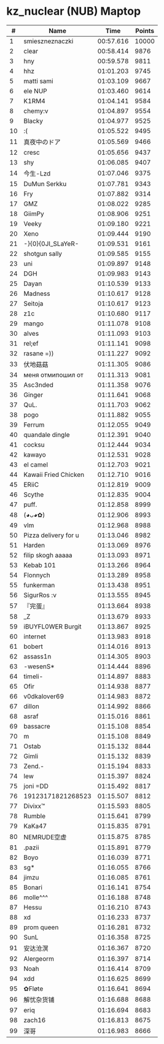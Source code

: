 # kz_nuclear (NUB) Maptop

|  # | Name | Time | Points |
|-------------- | -------------- | -------------- | -------------- | 
| 1 | smieszneznaczki | 00:57.616 | 10000 | 
| 2 | clear | 00:58.414 | 9876 | 
| 3 | hny | 00:59.578 | 9811 | 
| 4 | hhz | 01:01.203 | 9745 | 
| 5 | matti sami | 01:03.109 | 9667 | 
| 6 | ele NUP | 01:03.460 | 9614 | 
| 7 | K1RM4 | 01:04.141 | 9584 | 
| 8 | chemy:v | 01:04.897 | 9554 | 
| 9 | Blacky | 01:04.977 | 9525 | 
| 10 | :( | 01:05.522 | 9495 | 
| 11 | 真夜中のドア | 01:05.569 | 9466 | 
| 12 | cresc | 01:05.656 | 9437 | 
| 13 | shy | 01:06.085 | 9407 | 
| 14 | 今生-Lzd | 01:07.046 | 9375 | 
| 15 | DuMun Serkku | 01:07.781 | 9343 | 
| 16 | Fry | 01:07.882 | 9314 | 
| 17 | GMZ | 01:08.022 | 9285 | 
| 18 | GiimPy | 01:08.906 | 9251 | 
| 19 | Veeky | 01:09.180 | 9221 | 
| 20 | Xeno | 01:09.444 | 9190 | 
| 21 | -}{0}{0JI_SLaYeR- | 01:09.531 | 9161 | 
| 22 | shotgun sally | 01:09.585 | 9155 | 
| 23 | uni | 01:09.897 | 9148 | 
| 24 | DGH | 01:09.983 | 9143 | 
| 25 | Dayan | 01:10.539 | 9133 | 
| 26 | Madness | 01:10.617 | 9128 | 
| 27 | Seitoja | 01:10.617 | 9123 | 
| 28 | z1c | 01:10.680 | 9117 | 
| 29 | mango | 01:11.078 | 9108 | 
| 30 | alves | 01:11.093 | 9103 | 
| 31 | rel;ef | 01:11.141 | 9098 | 
| 32 | rasane =)) | 01:11.227 | 9092 | 
| 33 | 伏地菇菇 | 01:11.305 | 9086 | 
| 34 | меня отмипошил от | 01:11.313 | 9081 | 
| 35 | Asc3nded | 01:11.358 | 9076 | 
| 36 | Ginger | 01:11.641 | 9068 | 
| 37 | QuL. | 01:11.703 | 9062 | 
| 38 | pogo | 01:11.882 | 9055 | 
| 39 | Ferrum | 01:12.055 | 9049 | 
| 40 | quandale dingle | 01:12.391 | 9040 | 
| 41 | cocksu | 01:12.444 | 9034 | 
| 42 | kawayo | 01:12.531 | 9028 | 
| 43 | el camel | 01:12.703 | 9021 | 
| 44 | Kawaii Fried Chicken | 01:12.710 | 9016 | 
| 45 | ERiiC | 01:12.819 | 9009 | 
| 46 | Scythe | 01:12.835 | 9004 | 
| 47 | puff. | 01:12.858 | 8999 | 
| 48 | (◕ᴗ◕✿) | 01:12.906 | 8993 | 
| 49 | vlm | 01:12.968 | 8988 | 
| 50 | Pizza delivery for u | 01:13.046 | 8982 | 
| 51 | Harden | 01:13.069 | 8976 | 
| 52 | filip skogh aaaaa | 01:13.093 | 8971 | 
| 53 | Kebab 101 | 01:13.266 | 8964 | 
| 54 | Flonnych | 01:13.289 | 8958 | 
| 55 | funkerman | 01:13.438 | 8951 | 
| 56 | SigurRos :v | 01:13.555 | 8945 | 
| 57 | 『完蛋』 | 01:13.664 | 8938 | 
| 58 | _Z | 01:13.679 | 8933 | 
| 59 | iBUYFL0WER Burgit | 01:13.867 | 8925 | 
| 60 | internet | 01:13.983 | 8918 | 
| 61 | bobert | 01:14.016 | 8913 | 
| 62 | assass1n | 01:14.305 | 8903 | 
| 63 | -wesenS* | 01:14.444 | 8896 | 
| 64 | timeli- | 01:14.897 | 8883 | 
| 65 | Ofir | 01:14.938 | 8877 | 
| 66 | v0dkalover69 | 01:14.983 | 8872 | 
| 67 | dillon | 01:14.992 | 8866 | 
| 68 | asraf | 01:15.016 | 8861 | 
| 69 | bassacre | 01:15.108 | 8854 | 
| 70 | m | 01:15.108 | 8849 | 
| 71 | Ostab | 01:15.132 | 8844 | 
| 72 | Gimli | 01:15.132 | 8839 | 
| 73 | Zend.- | 01:15.194 | 8833 | 
| 74 | lew | 01:15.397 | 8824 | 
| 75 | joni =DD | 01:15.492 | 8817 | 
| 76 | 19123171821268523 | 01:15.507 | 8812 | 
| 77 | Divixx™ | 01:15.593 | 8805 | 
| 78 | Rumble | 01:15.641 | 8799 | 
| 79 | KaKa47 | 01:15.835 | 8791 | 
| 80 | NEMRUDE空虚 | 01:15.875 | 8785 | 
| 81 | .pazii | 01:15.891 | 8779 | 
| 82 | Boyo | 01:16.039 | 8771 | 
| 83 | sg* | 01:16.055 | 8766 | 
| 84 | jimzu | 01:16.085 | 8761 | 
| 85 | Bonari | 01:16.141 | 8754 | 
| 86 | molle^^^ | 01:16.188 | 8748 | 
| 87 | Hessu | 01:16.210 | 8743 | 
| 88 | xd | 01:16.233 | 8737 | 
| 89 | prom queen | 01:16.281 | 8732 | 
| 90 | SunL | 01:16.358 | 8725 | 
| 91 | 安达沧溟 | 01:16.367 | 8720 | 
| 92 | Alergeorm | 01:16.397 | 8714 | 
| 93 | Noah | 01:16.414 | 8709 | 
| 94 | xdd | 01:16.625 | 8699 | 
| 95 | ✿Fløte | 01:16.641 | 8694 | 
| 96 | 解忧杂货铺 | 01:16.688 | 8688 | 
| 97 | eriq | 01:16.694 | 8683 | 
| 98 | zach16 | 01:16.813 | 8675 | 
| 99 | 深哥 | 01:16.983 | 8666 | 

